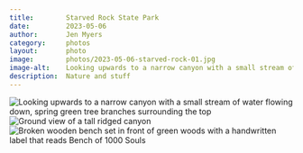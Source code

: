 ```yaml
---
title:        Starved Rock State Park
date:         2023-05-06
author:       Jen Myers
category:     photos
layout:       photo
image:        photos/2023-05-06-starved-rock-01.jpg
image-alt:    Looking upwards to a narrow canyon with a small stream of water flowing down, spring green tree branches surrounding the top
description:  Nature and stuff
---
```


<div><img alt="Looking upwards to a narrow canyon with a small stream of water flowing down, spring green tree branches surrounding the top" class="vert" src="{{ site.baseurl }}/images/photos/2023-05-06-starved-rock-01.jpg" /></div>
<div><img alt="Ground view of a tall ridged canyon" src="{{ site.baseurl }}/images/photos/2023-05-06-starved-rock-02.jpg" /></div>
<div><img alt="Broken wooden bench set in front of green woods with a handwritten label that reads Bench of 1000 Souls" src="{{ site.baseurl }}/images/photos/2023-05-06-starved-rock-03.jpg" /></div>
